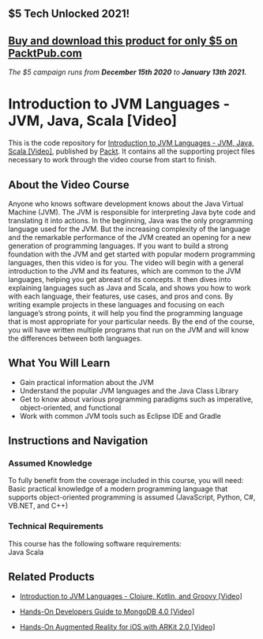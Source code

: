 ## $5 Tech Unlocked 2021!
[Buy and download this product for only $5 on PacktPub.com](https://www.packtpub.com/)
-----
*The $5 campaign         runs from __December 15th 2020__ to __January 13th 2021.__*

# Introduction to JVM Languages - JVM, Java, Scala [Video]
This is the code repository for [Introduction to JVM Languages - JVM, Java, Scala [Video]](https://www.packtpub.com/application-development/introduction-jvm-languages-jvm-java-scala-video?utm_source=github&utm_medium=repository&utm_campaign=9781788834513), published by [Packt](https://www.packtpub.com/?utm_source=github). It contains all the supporting project files necessary to work through the video course from start to finish.
## About the Video Course
Anyone who knows software development knows about the Java Virtual Machine (JVM). The JVM is responsible for interpreting Java byte code and translating it into actions. In the beginning, Java was the only programming language used for the JVM. But the increasing complexity of the language and the remarkable performance of the JVM created an opening for a new generation of programming languages. 
If you want to build a strong foundation with the JVM and get started with popular modern programming languages, then this video is for you. The video will begin with a general introduction to the JVM and its features, which are common to the JVM languages, helping you get abreast of its concepts. It then dives into explaining languages such as Java and Scala, and shows you how to work with each language, their features, use cases, and pros and cons. By writing example projects in these languages and focusing on each language’s strong points, it will help you find the programming language that is most appropriate for your particular needs. 
By the end of the course, you will have written multiple programs that run on the JVM and will know the differences between both languages.

<H2>What You Will Learn</H2>
<DIV class=book-info-will-learn-text>
<UL>
<LI>Gain practical information about the JVM 
<LI>Understand the popular JVM languages and the Java Class Library 
<LI>Get to know about various programming paradigms such as imperative, object-oriented, and functional 
<LI>Work with common JVM tools such as Eclipse IDE and Gradle </LI></UL></DIV>

## Instructions and Navigation
### Assumed Knowledge
To fully benefit from the coverage included in this course, you will need:<br/>
Basic practical knowledge of a modern programming language that supports object-oriented programming is assumed (JavaScript, Python, C#, VB.NET, and C++)
### Technical Requirements
This course has the following software requirements:<br/>
Java
Scala

## Related Products
* [Introduction to JVM Languages - Clojure, Kotlin, and Groovy [Video]](https://www.packtpub.com/application-development/introduction-to-jvm-languages-clojure-kotlin-and-groovy-video?utm_source=github&utm_medium=repository&utm_campaign=9781788839280)

* [Hands-On Developers Guide to MongoDB 4.0 [Video]](https://www.packtpub.com/virtualization-and-cloud/hands-developers-guide-mongodb-40-video?utm_source=github&utm_medium=repository&utm_campaign=9781789957822)

* [Hands-On Augmented Reality for iOS with ARKit 2.0 [Video]](https://www.packtpub.com/application-development/hands-augmented-reality-ios-arkit-20-video?utm_source=github&utm_medium=repository&utm_campaign=9781789617214)

